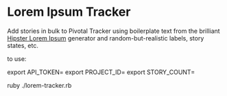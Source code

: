 # Lorem Ipsum Tracker

Add stories in bulk to Pivotal Tracker using boilerplate text from the
brilliant [Hipster Lorem Ipsum](http://hipsteripsum.me/) generator and
random-but-realistic labels, story states, etc.

to use:

  export API_TOKEN=<your API token>
  export PROJECT_ID=<your project id>
  export STORY_COUNT=<how many stories to add>

  ruby ./lorem-tracker.rb
